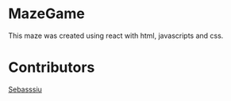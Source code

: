 # MazeGame
 This maze was created using react with html, javascripts and css.
# Contributors
<a href="https://github.com/Sebasssiu">Sebasssiu</a>
